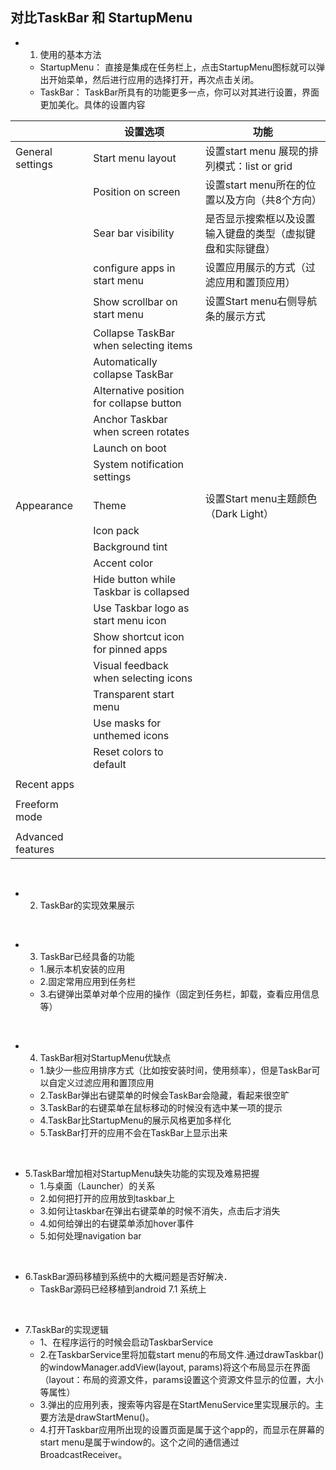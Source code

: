 ## 对比TaskBar 和 StartupMenu
  - 1. 使用的基本方法
    - StartupMenu： 直接是集成在任务栏上，点击StartupMenu图标就可以弹出开始菜单，然后进行应用的选择打开，再次点击关闭。
    - TaskBar： TaskBar所具有的功能更多一点，你可以对其进行设置，界面更加美化。具体的设置内容  
    
||设置选项|功能|
|---|---|---|
|General settings|Start menu layout|设置start menu 展现的排列模式：list or grid|
||Position on screen|设置start menu所在的位置以及方向（共8个方向）|
||Sear bar visibility|是否显示搜索框以及设置输入键盘的类型（虚拟键盘和实际键盘）|
||configure apps in start menu|设置应用展示的方式（过滤应用和置顶应用）|
||Show scrollbar on start menu|设置Start menu右侧导航条的展示方式|
||Collapse TaskBar when selecting items||
||Automatically collapse TaskBar||
||Alternative position for collapse button||
||Anchor Taskbar when screen rotates||
||Launch on boot||
||System notification settings||
||||
|Appearance|Theme|设置Start menu主题颜色（Dark Light）|
||Icon pack||
||Background tint||
||Accent color||
||Hide button while Taskbar is collapsed||
||Use Taskbar logo as start menu icon||
||Show shortcut icon for pinned apps||
||Visual feedback when selecting icons||
||Transparent start menu||
||Use masks for unthemed icons||
||Reset colors to default||
||||
|Recent apps|||
||||
|Freeform mode|||
||||
|Advanced features|||

<br />

  - 2. TaskBar的实现效果展示
  
  <br />
  
  - 3. TaskBar已经具备的功能
    - 1.展示本机安装的应用
    - 2.固定常用应用到任务栏
    - 3.右键弹出菜单对单个应用的操作（固定到任务栏，卸载，查看应用信息等）
    
  <br />
  
  - 4. TaskBar相对StartupMenu优缺点
    - 1.缺少一些应用排序方式（比如按安装时间，使用频率），但是TaskBar可以自定义过滤应用和置顶应用
    - 2.TaskBar弹出右键菜单的时候会TaskBar会隐藏，看起来很空旷
    - 3.TaskBar的右键菜单在鼠标移动的时候没有选中某一项的提示
    - 4.TaskBar比StartupMenu的展示风格更加多样化
    - 5.TaskBar打开的应用不会在TaskBar上显示出来
  <br /> 
 
  - 5.TaskBar增加相对StartupMenu缺失功能的实现及难易把握
    - 1.与桌面（Launcher）的关系
    - 2.如何把打开的应用放到taskbar上
    - 3.如何让taskbar在弹出右键菜单的时候不消失，点击后才消失
    - 4.如何给弹出的右键菜单添加hover事件
    - 5.如何处理navigation bar
  <br />
  
  - 6.TaskBar源码移植到系统中的大概问题是否好解决．
    - TaskBar源码已经移植到android 7.1 系统上
  <br /> 
  
  - 7.TaskBar的实现逻辑
    - 1、在程序运行的时候会启动TaskbarService
    - 2.在TaskbarService里将加载start menu的布局文件.通过drawTaskbar()的windowManager.addView(layout, params)将这个布局显示在界面
        （layout：布局的资源文件，params设置这个资源文件显示的位置，大小等属性）
    - 3.弹出的应用列表，搜索等内容是在StartMenuService里实现展示的。主要方法是drawStartMenu()。
    - 4.打开Taskbar应用所出现的设置页面是属于这个app的，而显示在屏幕的start menu是属于window的。这个之间的通信通过BroadcastReceiver。
       
  
